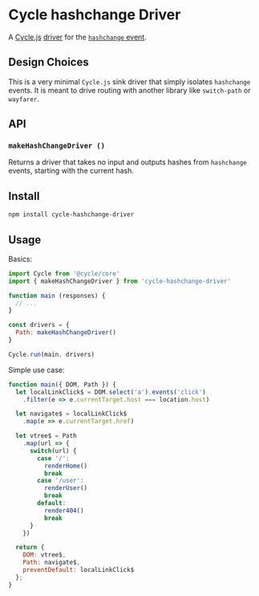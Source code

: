 
# Cycle hashchange Driver

A [Cycle.js](http://cycle.js.org) [driver](http://cycle.js.org/drivers.html) for the [```hashchange``` event](https://developer.mozilla.org/en-US/docs/Web/Events/hashchange).

## Design Choices

This is a very minimal ```Cycle.js``` sink driver that simply isolates ```hashchange``` events. It is meant to drive routing with another library like ```switch-path``` or ```wayfarer```.

## API

### ```makeHashChangeDriver ()```

Returns a driver that takes no input and outputs hashes from ```hashchange``` events, starting with the current hash.

## Install

```sh
npm install cycle-hashchange-driver
```

## Usage

Basics:

```js
import Cycle from '@cycle/core'
import { makeHashChangeDriver } from 'cycle-hashchange-driver'

function main (responses) {
  // ...
}

const drivers = {
  Path: makeHashChangeDriver()
}

Cycle.run(main, drivers)
```

Simple use case:

```js
function main({ DOM, Path }) {
  let localLinkClick$ = DOM.select('a').events('click')
    .filter(e => e.currentTarget.host === location.host)

  let navigate$ = localLinkClick$
    .map(e => e.currentTarget.href)

  let vtree$ = Path
    .map(url => {
      switch(url) {
        case '/':
          renderHome()
          break
        case '/user':
          renderUser()
          break
        default:
          render404()
          break
      }
    })

  return {
    DOM: vtree$,
    Path: navigate$,
    preventDefault: localLinkClick$
  };
}
```
